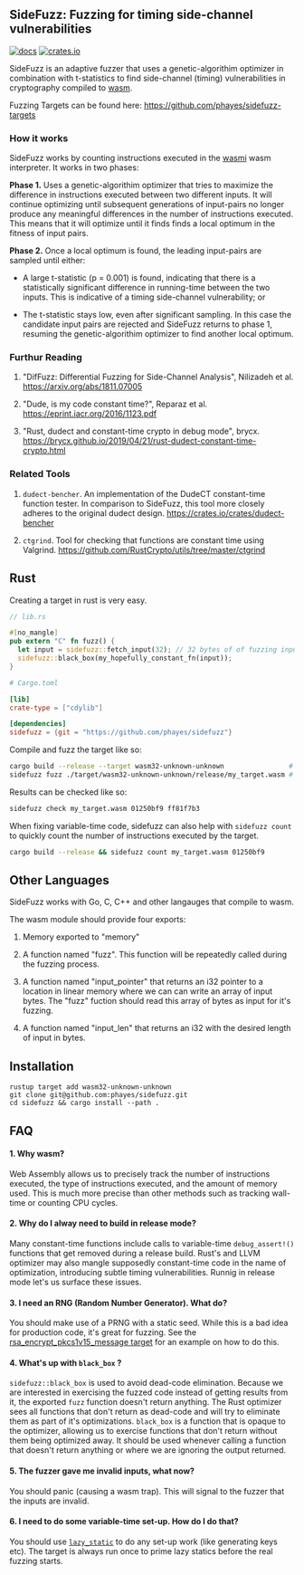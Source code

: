 ## SideFuzz: Fuzzing for timing side-channel vulnerabilities

[![docs](https://docs.rs/sidefuzz/badge.svg)](https://docs.rs/sidefuzz)
[![crates.io](https://meritbadge.herokuapp.com/sidefuzz)](https://crates.io/crates/sidefuzz)

SideFuzz is an adaptive fuzzer that uses a genetic-algorithim optimizer in combination with t-statistics to find side-channel (timing) vulnerabilities in cryptography compiled to [wasm](https://webassembly.org).

Fuzzing Targets can be found here: https://github.com/phayes/sidefuzz-targets

### How it works

SideFuzz works by counting instructions executed in the [wasmi](https://github.com/paritytech/wasmi) wasm interpreter. It works in two phases:

**Phase 1.** Uses a genetic-algorithim optimizer that tries to maximize the difference in instructions executed between two different inputs. It will continue optimizing until subsequent generations of input-pairs no longer produce any meaningful differences in the number of instructions executed. This means that it will optimize until it finds finds a local optimum in the fitness of input pairs.

**Phase 2.** Once a local optimum is found, the leading input-pairs are sampled until either:

- A large t-statistic (p = 0.001) is found, indicating that there is a statistically significant difference in running-time between the two inputs. This is indicative of a timing side-channel vulnerability; or

- The t-statistic stays low, even after significant sampling. In this case the candidate input pairs are rejected and SideFuzz returns to phase 1, resuming the genetic-algorithim optimizer to find another local optimum.

### Furthur Reading

1. "DifFuzz: Differential Fuzzing for Side-Channel Analysis", Nilizadeh et al.
   https://arxiv.org/abs/1811.07005

2. "Dude, is my code constant time?", Reparaz et al. https://eprint.iacr.org/2016/1123.pdf

3. "Rust, dudect and constant-time crypto in debug mode", brycx.
   https://brycx.github.io/2019/04/21/rust-dudect-constant-time-crypto.html

### Related Tools

1. `dudect-bencher`. An implementation of the DudeCT constant-time function tester. In comparison to SideFuzz, this tool more closely adheres to the original dudect design. https://crates.io/crates/dudect-bencher

2. `ctgrind`. Tool for checking that functions are constant time using Valgrind. https://github.com/RustCrypto/utils/tree/master/ctgrind

## Rust

Creating a target in rust is very easy.

```rust
// lib.rs

#[no_mangle]
pub extern "C" fn fuzz() {
  let input = sidefuzz::fetch_input(32); // 32 bytes of of fuzzing input as a &[u8]
  sidefuzz::black_box(my_hopefully_constant_fn(input));
}
```

```toml
# Cargo.toml

[lib]
crate-type = ["cdylib"]

[dependencies]
sidefuzz = {git = "https://github.com/phayes/sidefuzz"}
```

Compile and fuzz the target like so:

```bash
cargo build --release --target wasm32-unknown-unknown                # Always build in release mode
sidefuzz fuzz ./target/wasm32-unknown-unknown/release/my_target.wasm # Fuzzing!
```

Results can be checked like so:

```bash
sidefuzz check my_target.wasm 01250bf9 ff81f7b3
```

When fixing variable-time code, sidefuzz can also help with `sidefuzz count` to quickly count the number of instructions executed by the target.

```bash
cargo build --release && sidefuzz count my_target.wasm 01250bf9
```

## Other Languages

SideFuzz works with Go, C, C++ and other langauges that compile to wasm.

The wasm module should provide four exports:

1. Memory exported to "memory"

2. A function named "fuzz". This function will be repeatedly called during the fuzzing process.

3. A function named "input_pointer" that returns an i32 pointer to a location in linear memory where we can can write an array of input bytes. The "fuzz" fuction should read this array of bytes as input for it's fuzzing.

4. A function named "input_len" that returns an i32 with the desired length of input in bytes.

## Installation

```
rustup target add wasm32-unknown-unknown
git clone git@github.com:phayes/sidefuzz.git
cd sidefuzz && cargo install --path .
```

## FAQ

#### 1. Why wasm?

Web Assembly allows us to precisely track the number of instructions executed, the type of instructions executed, and the amount of memory used. This is much more precise than other methods such as tracking wall-time or counting CPU cycles.

#### 2. Why do I alway need to build in release mode?

Many constant-time functions include calls to variable-time `debug_assert!()` functions that get removed during a release build. Rust's and LLVM optimizer may also mangle supposedly constant-time code in the name of optimization, introducing subtle timing vulnerabilities. Runnig in release mode let's us surface these issues.

#### 3. I need an RNG (Random Number Generator). What do?

You should make use of a PRNG with a static seed. While this is a bad idea for production code, it's great for fuzzing. See the [rsa_encrypt_pkcs1v15_message target](https://github.com/phayes/sidefuzz-targets/blob/master/rsa_encrypt_pkcs1v15_message/src/lib.rs) for an example on how to do this.

#### 4. What's up with `black_box` ?

`sidefuzz::black_box` is used to avoid dead-code elimination. Because we are interested in exercising the fuzzed code instead of getting results from it, the exported `fuzz` function doesn't return anything. The Rust optimizer sees all functions that don't return as dead-code and will try to eliminate them as part of it's optimizations. `black_box` is a function that is opaque to the optimizer, allowing us to exercise functions that don't return without them being optimized away. It should be used whenever calling a function that doesn't return anything or where we are ignoring the output returned.

#### 5. The fuzzer gave me invalid inputs, what now?

You should panic (causing a wasm trap). This will signal to the fuzzer that the inputs are invalid.

#### 6. I need to do some variable-time set-up. How do I do that?

You should use [`lazy_static`](https://crates.io/crates/lazy_static) to do any set-up work (like generating keys etc). The target is always run once to prime lazy statics before the real fuzzing starts.
